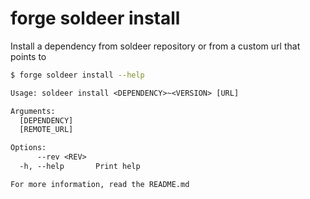 # forge soldeer install

Install a dependency from soldeer repository or from a custom url that points to

```bash
$ forge soldeer install --help
```

```txt
Usage: soldeer install <DEPENDENCY>~<VERSION> [URL]

Arguments:
  [DEPENDENCY]  
  [REMOTE_URL]  

Options:
      --rev <REV>  
  -h, --help       Print help

For more information, read the README.md
```